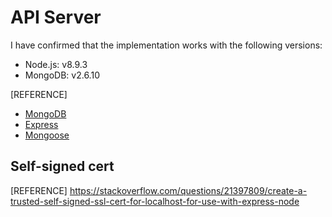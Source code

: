 # API Server

I have confirmed that the implementation works with the following versions:
- Node.js: v8.9.3
- MongoDB: v2.6.10
 
 [REFERENCE]
- [MongoDB](https://www.mongodb.com/)
- [Express](https://developer.mozilla.org/en-US/docs/Learn/Server-side/Express_Nodejs)
- [Mongoose](http://mongoosejs.com/docs/)

## Self-signed cert

[REFERENCE] https://stackoverflow.com/questions/21397809/create-a-trusted-self-signed-ssl-cert-for-localhost-for-use-with-express-node

